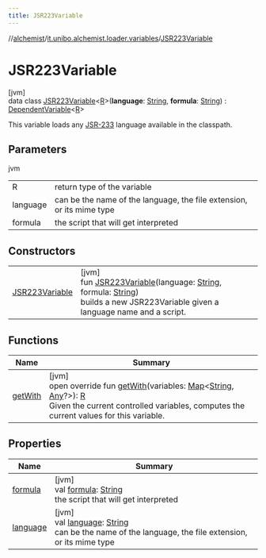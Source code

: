 ```yaml
---
title: JSR223Variable
---
```

//[alchemist](../../../index.html)/[it.unibo.alchemist.loader.variables](../index.html)/[JSR223Variable](index.html)



# JSR223Variable



[jvm]\
data class [JSR223Variable](index.html)<[R](index.html)>(**language**: [String](https://kotlinlang.org/api/latest/jvm/stdlib/kotlin/-string/index.html), **formula**: [String](https://kotlinlang.org/api/latest/jvm/stdlib/kotlin/-string/index.html)) : [DependentVariable](../-dependent-variable/index.html)<[R](index.html)> 

This variable loads any [JSR-233](http://archive.fo/PGdk8) language available in the classpath.



## Parameters


jvm

| | |
|---|---|
| R | return type of the variable |
| language | can be the name of the language, the file extension, or its mime type |
| formula | the script that will get interpreted |



## Constructors


| | |
|---|---|
| [JSR223Variable](-j-s-r223-variable.html) | [jvm]<br>fun [JSR223Variable](-j-s-r223-variable.html)(language: [String](https://kotlinlang.org/api/latest/jvm/stdlib/kotlin/-string/index.html), formula: [String](https://kotlinlang.org/api/latest/jvm/stdlib/kotlin/-string/index.html))<br>builds a new JSR223Variable given a language name and a script. |


## Functions


| Name | Summary |
|---|---|
| [getWith](get-with.html) | [jvm]<br>open override fun [getWith](get-with.html)(variables: [Map](https://kotlinlang.org/api/latest/jvm/stdlib/kotlin.collections/-map/index.html)<[String](https://kotlinlang.org/api/latest/jvm/stdlib/kotlin/-string/index.html), [Any](https://kotlinlang.org/api/latest/jvm/stdlib/kotlin/-any/index.html)?>): [R](index.html)<br>Given the current controlled variables, computes the current values for this variable. |


## Properties


| Name | Summary |
|---|---|
| [formula](formula.html) | [jvm]<br>val [formula](formula.html): [String](https://kotlinlang.org/api/latest/jvm/stdlib/kotlin/-string/index.html)<br>the script that will get interpreted |
| [language](language.html) | [jvm]<br>val [language](language.html): [String](https://kotlinlang.org/api/latest/jvm/stdlib/kotlin/-string/index.html)<br>can be the name of the language, the file extension, or its mime type |

